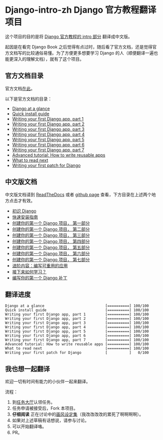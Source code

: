 # Django-intro-zh Django 官方教程翻译项目

这个项目的目的是将 [Django 官方教程的 intro 部分][django-intro] 翻译成中文版。

起因是在看完 Django Book 之后觉得有点过时，随后看了官方文档，还是觉得官方文档写的比较通俗易懂。为了方便更多想要学习 Django 的人（顺便翻译一遍也能更深入的理解文档），就有了这个项目。

## 官方文档目录

官方文档[在此][django-intro]。

以下是官方文档的目录：

- [Django at a glance][django-intro-glance]
- [Quick install guide][django-intro-install]
- [Writing your first Django app, part 1][django-intro-wyfda-1]
- [Writing your first Django app, part 2][django-intro-wyfda-2]
- [Writing your first Django app, part 3][django-intro-wyfda-3]
- [Writing your first Django app, part 4][django-intro-wyfda-4]
- [Writing your first Django app, part 5][django-intro-wyfda-5]
- [Writing your first Django app, part 6][django-intro-wyfda-6]
- [Writing your first Django app, part 7][django-intro-wyfda-7]
- [Advanced tutorial: How to write reusable apps][django-intro-reusableapp]
- [What to read next][django-intro-whatsnext]
- [Writing your first patch for Django][django-intro-pathch]

## 中文版文档

中文版文档请到 [ReadTheDocs][rtd-url] 或者 [github page][gh-url] 查看，下方目录在上述两个地方点击才有效。

- [初识 Django](glance.md)
- [快速安装指南](install.md)
- [创建你的第一个 Django 项目， 第一部分](part1.md)
- [创建你的第一个 Django 项目， 第二部分](part2.md)
- [创建你的第一个 Django 项目， 第三部分](part3.md)
- [创建你的第一个 Django 项目， 第四部分](part4.md)
- [创建你的第一个 Django 项目， 第五部分](part5.md)
- [创建你的第一个 Django 项目， 第六部分](part6.md)
- [创建你的第一个 Django 项目， 第七部分](part7.md)
- [进阶内容：编写可重用的应用](reusable_app.md)
- [接下来如何学习？](whats_next.md)
- [编写你的第一个 Django 补丁](patch.md)

## 翻译进度

```text
Django at a glance                            [==========] 100/100
Quick install guide                           [==========] 100/100
Writing your first Django app, part 1         [==========] 100/100
Writing your first Django app, part 2         [==========] 100/100
Writing your first Django app, part 3         [==========] 100/100
Writing your first Django app, part 4         [==========] 100/100
Writing your first Django app, part 5         [==========] 100/100
Writing your first Django app, part 6         [==========] 100/100
Writing your first Django app, part 7         [==========] 100/100
Advanced tutorial: How to write reusable apps [==========] 100/100
What to read next                             [==========] 100/100
Writing your first patch for Django           [          ]   0/100
```

## 我也想一起翻译

欢迎一切有时间有能力的小伙伴一起来翻译。

流程：

1. 到[任务大厅](https://github.com/7sDream/django-intro-zh/issues/1)认领任务。
2. 任务申请被接受后，Fork 本项目。
3. **仔细阅读** 正在讨论中的[画风设定集](https://github.com/7sDream/django-intro-zh/issues/2)（我改改改改的累死了啊啊啊啊）。
4. 如果对上述草稿有话想说，请参与讨论。
5. 可以开始翻译咯。
6. PR。

 [django-intro]: https://docs.djangoproject.com/en/1.11/intro/
 [django-intro-glance]: https://docs.djangoproject.com/en/1.11/intro/overview/
 [django-intro-install]: https://docs.djangoproject.com/en/1.11/intro/install/
 [django-intro-wyfda-1]: https://docs.djangoproject.com/en/1.11/intro/tutorial01/
 [django-intro-wyfda-2]: https://docs.djangoproject.com/en/1.11/intro/tutorial02/
 [django-intro-wyfda-3]: https://docs.djangoproject.com/en/1.11/intro/tutorial03/
 [django-intro-wyfda-4]: https://docs.djangoproject.com/en/1.11/intro/tutorial04/
 [django-intro-wyfda-5]: https://docs.djangoproject.com/en/1.11/intro/tutorial05/
 [django-intro-wyfda-6]: https://docs.djangoproject.com/en/1.11/intro/tutorial06/
 [django-intro-wyfda-7]: https://docs.djangoproject.com/en/1.11/intro/tutorial07/
 [django-intro-reusableapp]: https://docs.djangoproject.com/en/1.11/intro/reusable-apps/
 [django-intro-whatsnext]: https://docs.djangoproject.com/en/1.11/intro/whatsnext/
 [django-intro-pathch]: https://docs.djangoproject.com/en/1.11/intro/contributing/

[rtd-url]: http://django-intro-zh.readthedocs.org/zh_CN/latest/
[gh-url]: http://7sdream.github.io/django-intro-zh/
